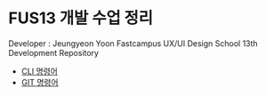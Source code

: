 # FUS13 개발 수업 정리
Developer : Jeungyeon Yoon 
Fastcampus UX/UI Design School 13th Development Repository
* [CLI 명령어](md/CLI.md) 
* [GIT 명령어](md/git.md) 